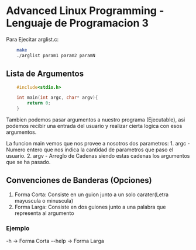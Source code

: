 # Advanced Linux Programming - Lenguaje de Programacion 3

Para Ejecitar arglist.c:
```bash
    make
    ./arglist param1 param2 paramN
```

## Lista de Argumentos
```c
    #include<stdio.h>

    int main(int argc, char* argv){
        return 0;
    }
```
Tambien podemos pasar argumentos a nuestro programa (Ejecutable), asi podemos recibir una entrada del usuario y realizar cierta logica con esos argumentos.

La funcion main vemos que nos provee a nosotros dos parametros:
    1. argc - Numero entero que nos indica la cantidad de parametros que paso el usuario.
    2. argv - Arreglo de Cadenas siendo estas cadenas los argumentos que se ha pasado.

## Convenciones de Banderas (Opciones)
1. Forma Corta: Consiste en un guion junto a un solo carater(Letra mayuscula o minuscula)
2. Forma Larga: Consiste en dos guiones junto a una palabra que representa al argumento

### Ejemplo
-h -> Forma Corta
--help -> Forma Larga

